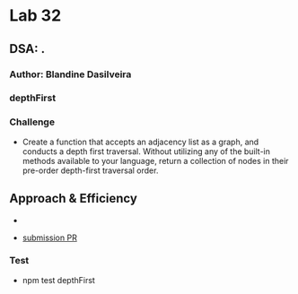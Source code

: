 # Lab 32

## DSA: .

### Author: Blandine Dasilveira

### depthFirst


### Challenge

- Create a function that accepts an adjacency list as a graph, and conducts a depth first traversal. Without utilizing any of the built-in methods available to your language, return a collection of nodes in their pre-order depth-first traversal order.
 




## Approach & Efficiency

- 



- [submission PR](https://github.com/Blandine12/data-structures-and-algorithms/pull/46)




### Test
- npm test depthFirst